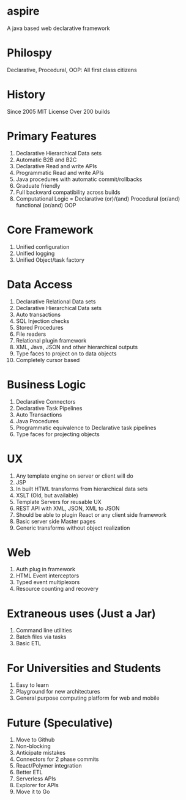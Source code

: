 # aspire
A java based web declarative framework

# Philospy
Declarative, Procedural, OOP: All first class citizens

# History
Since 2005
MIT License
Over 200 builds

# Primary Features
1. Declarative Hierarchical Data sets
2. Automatic B2B and B2C
3. Declarative Read and write APIs
4. Programmatic Read and write APIs
5. Java procedures with automatic commit/rollbacks
6. Graduate friendly
7. Full backward compatibility across builds
8. Computational Logic = Declarative (or)/(and) Procedural (or/and) functional (or/and) OOP

# Core Framework
1. Unified configuration
2. Unified logging
3. Unified Object/task factory

# Data Access
1. Declarative Relational Data sets
2. Declarative Hierarchical Data sets
3. Auto transactions
4. SQL Injection checks
5. Stored Procedures
6. File readers
7. Relational plugin framework
8. XML, Java, JSON and other hierarchical outputs
9. Type faces to project on to data objects
10. Completely cursor based

# Business Logic
1. Declarative Connectors
2. Declarative Task Pipelines
3. Auto Transactions
4. Java Procedures
5. Programmatic equivalence to Declarative task pipelines
6. Type faces for projecting objects

# UX
1. Any template engine on server or client will do
2. JSP
3. In built HTML transforms from hierarchical data sets
4. XSLT (Old, but available)
5. Template Servers for reusable UX
6. REST API with XML, JSON, XML to JSON
7. Should be able to plugin React or any client side framework  
8. Basic server side Master pages
9. Generic transforms without object realization

# Web
1. Auth plug in framework
2. HTML Event interceptors
3. Typed event multiplexors
4. Resource counting and recovery

# Extraneous uses (Just a Jar)
1. Command line utilities
2. Batch files via tasks
3. Basic ETL

# For Universities and Students
1. Easy to learn
2. Playground for new architectures
3. General purpose computing platform for web and mobile
  
# Future (Speculative)
1. Move to Github
2. Non-blocking
3. Anticipate mistakes
4. Connectors for 2 phase commits
6. React/Polymer integration
7. Better ETL    
8. Serverless APIs
9. Explorer for APIs
10. Move it to Go